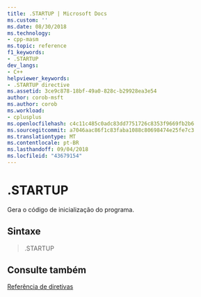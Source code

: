 ```yaml
---
title: .STARTUP | Microsoft Docs
ms.custom: ''
ms.date: 08/30/2018
ms.technology:
- cpp-masm
ms.topic: reference
f1_keywords:
- .STARTUP
dev_langs:
- C++
helpviewer_keywords:
- .STARTUP directive
ms.assetid: 3ce9c878-18bf-49a0-828c-b29928ea3e54
author: corob-msft
ms.author: corob
ms.workload:
- cplusplus
ms.openlocfilehash: c4c11c485c0adc83dd7751726c8353f9669fb2b6
ms.sourcegitcommit: a7046aac86f1c83faba1088c80698474e25fe7c3
ms.translationtype: MT
ms.contentlocale: pt-BR
ms.lasthandoff: 09/04/2018
ms.locfileid: "43679154"
---
```

# <a name="startup"></a>.STARTUP

Gera o código de inicialização do programa.

## <a name="syntax"></a>Sintaxe

> .STARTUP

## <a name="see-also"></a>Consulte também

[Referência de diretivas](../../assembler/masm/directives-reference.md)<br/>
